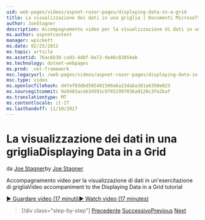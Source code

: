 ```yaml
---
uid: web-pages/videos/aspnet-razor-pages/displaying-data-in-a-grid
title: La visualizzazione dei dati in una griglia | Documenti Microsoft
author: JoeStagner
description: Accompagnamento video per la visualizzazione di dati in un'esercitazione di griglia
ms.author: aspnetcontent
manager: wpickett
ms.date: 02/25/2011
ms.topic: article
ms.assetid: 76ac6b38-ca93-4d8f-8a72-9e46c82054ab
ms.technology: dotnet-webpages
ms.prod: .net-framework
msc.legacyurl: /web-pages/videos/aspnet-razor-pages/displaying-data-in-a-grid
msc.type: video
ms.openlocfilehash: d4fef03dbd585401509a6a23daba301a6350e023
ms.sourcegitcommit: 9a9483aceb34591c97451997036a9120c3fe2baf
ms.translationtype: MT
ms.contentlocale: it-IT
ms.lasthandoff: 11/10/2017
---
```

<a name="displaying-data-in-a-grid"></a><span data-ttu-id="bad5f-103">La visualizzazione dei dati in una griglia</span><span class="sxs-lookup"><span data-stu-id="bad5f-103">Displaying Data in a Grid</span></span>
====================
<span data-ttu-id="bad5f-104">da [Joe Stagner](https://github.com/JoeStagner)</span><span class="sxs-lookup"><span data-stu-id="bad5f-104">by [Joe Stagner](https://github.com/JoeStagner)</span></span>

<span data-ttu-id="bad5f-105">Accompagnamento video per la visualizzazione di dati in un'esercitazione di griglia</span><span class="sxs-lookup"><span data-stu-id="bad5f-105">Video accompaniment to the Displaying Data in a Grid tutorial</span></span>

[<span data-ttu-id="bad5f-106">&#9654; Guardare video (17 minuti)</span><span class="sxs-lookup"><span data-stu-id="bad5f-106">&#9654; Watch video (17 minutes)</span></span>](https://channel9.msdn.com/Blogs/ASP-NET-Site-Videos/displaying-data-in-a-grid)

>[!div class="step-by-step"]
<span data-ttu-id="bad5f-107">[Precedente](working-with-data-part-2.md)
[Successivo](displaying-data-in-a-chart-part-1.md)</span><span class="sxs-lookup"><span data-stu-id="bad5f-107">[Previous](working-with-data-part-2.md)
[Next](displaying-data-in-a-chart-part-1.md)</span></span>
